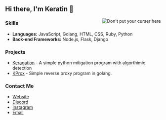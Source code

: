 ## Hi there, I'm Keratin 👋
<img align="right" src="https://github-readme-stats.vercel.app/api?username=ConservativeBaron&show_icons=true&hide_border=true&count_private=true&hide=stars,prs,contribs&theme=dark" alt="Don't put your curser here"> 

### Skills

- **Languages:** JavaScript, Golang, HTML, CSS, Ruby, Python
- **Back-end Frameworks:** Node.js, Flask, Django

### Projects

- [Keragation](https://unhittable.pw) - A simple python mitigation program with algorthimic detection
- [KProx](https://unhittable.pw) - Simple reverse proxy program in golang.

### Contact Me

- [Website](https://keragation.com)
- [Discord](https://discord.com/users/1069894014725275708)
- [Instagram](https://instagram.com/cyragra)
- [Email](mailto:support@unhittable.pw)

